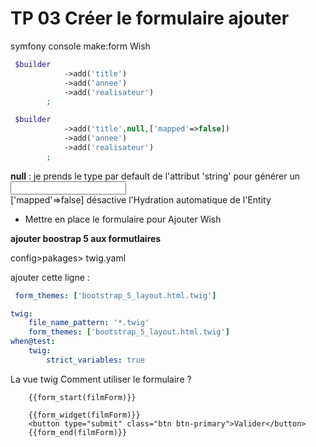 # TP 03 Créer le formulaire ajouter

symfony console make:form Wish 
```php
 $builder
            ->add('title')
            ->add('annee')
            ->add('realisateur')
        ;
```

```php
 $builder
            ->add('title',null,['mapped'=>false])
            ->add('annee')
            ->add('realisateur')
        ;
```
**null** : je prends le type par default de l'attribut 'string'
pour générer un <input type="text">  
['mapped'=>false]  désactive l'Hydration automatique de l'Entity  

- Mettre en place le formulaire pour Ajouter Wish

**ajouter boostrap 5 aux formutlaires**  
    
config>pakages> twig.yaml  
  
ajouter cette ligne :  
```yaml
 form_themes: ['bootstrap_5_layout.html.twig']
```


```yaml
twig:
    file_name_pattern: '*.twig'
    form_themes: ['bootstrap_5_layout.html.twig']
when@test:
    twig:
        strict_variables: true
```

La vue twig
Comment utiliser le formulaire ?
```twig
    {{form_start(filmForm)}}

    {{form_widget(filmForm)}}
    <button type="submit" class="btn btn-primary">Valider</button>
    {{form_end(filmForm)}}
```